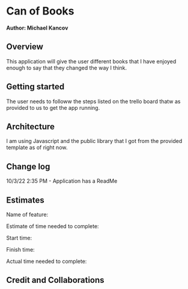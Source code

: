 # Can of Books

**Author: Michael Kancov**

## Overview

This application will give the user different books that I have enjoyed enough to say that they changed the way I think.

## Getting started

The user needs to followw the steps listed on the trello board thatw as provided to us to get the app running. 

## Architecture

I am using Javascript and the public library that I got from the provided template as of right now.

## Change log

10/3/22 2:35 PM - Application has a ReadMe

## Estimates

Name of feature: 

Estimate of time needed to complete: 

Start time: 

Finish time: 

Actual time needed to complete: 

## Credit and Collaborations



